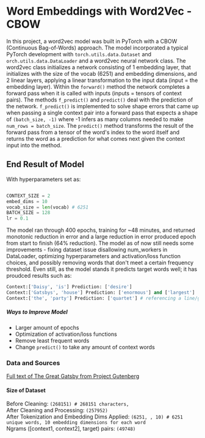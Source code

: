 # Word Embeddings with Word2Vec - CBOW 
In this project, a word2vec model was built in PyTorch with a CBOW (Continuous Bag-of-Words) approach. The model incorporated a typical PyTorch development with ```torch.utils.data.Dataset``` and ```orch.utils.data.DataLoader``` and a word2vec neural network class. The word2vec class initializes a network consisting of 1 embedding layer, that initializes with the size of the vocab (6251) and embedding dimensions, and 2 linear layers, applying a linear transformation to the input data (input = the embedding layer). Within the ```forward()``` method the network completes a forward pass when it is called with inputs (inputs = tensors of context pairs). The methods ```f_predict()``` and ```predict()``` deal with the prediction of the network. ```f_predict()``` is implemented to solve shape errors that came up when passing a single context pair into a forward pass that expects a shape of ```(batch_size, -1)``` where -1 infers as many columns needed to make ```num_rows = batch_size```. The ```predict()``` method transforms the result of the forward pass from a tensor of the word's index to the word itself and returns the word as a prediction for what comes next given the context input into the method.

## End Result of Model
With hyperparameters set as: 
```python

CONTEXT_SIZE = 2
embed_dims = 10
vocab_size = len(vocab) # 6251
BATCH_SIZE = 128
lr = 0.1
```
The model ran through 400 epochs, training for ~48 minutes, and returned monotonic reduction in error and a large reduction in error produced epoch from start to finish (64% reduction). The model as of now still needs some improvements - fixing dataset issue disallowing num_workers in DataLoader, optimizing hyperparameters and activation/loss function choices, and possibly removing words that don't meet a certain frequency threshold. Even still, as the model stands it predicts target words well; it has proudced results such as:
```python
Context:['Daisy', 'is'] Prediction: ['desire']
Context:['Gatsbys', 'house'] Prediction: ['enormous'] and ['largest']
Context:['the', 'party'] Prediction: ['quartet'] # referencing a line/group in the book
```

##### Ways to Improve Model
* Larger amount of epochs
* Optimization of activation/loss functions
* Remove least frequent words
* Change ```predict()``` to take any amount of context words

### Data and Sources
[Full text of The Great Gatsby from Project Gutenberg](https://www.gutenberg.org/ebooks/64317)

#### Size of Dataset
Before Cleaning: ```(268151) # 268151 characters,``` <br>
After Cleaning and Processing: ```(257952)```<br>
After Tokenization and Embedding Dims Applied: ```(6251, , 10) # 6251 unique words, 10 embedding dimensions for each word``` <br>
Ngrams ([context1, context2], target) pairs: ```(49748)```<br>
